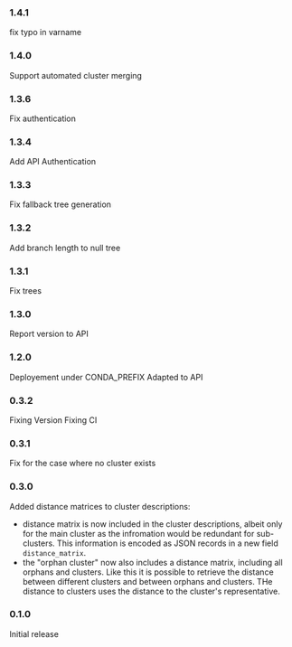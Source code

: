 ### 1.4.1

fix typo in varname

### 1.4.0

Support automated cluster merging

### 1.3.6

Fix authentication

### 1.3.4

Add API Authentication

### 1.3.3

Fix fallback tree generation

### 1.3.2

Add branch length to null tree

### 1.3.1

Fix trees

### 1.3.0

Report version to API

### 1.2.0

Deployement under CONDA_PREFIX
Adapted to API

### 0.3.2

Fixing Version
Fixing CI

### 0.3.1

Fix for the case where no cluster exists

### 0.3.0

Added distance matrices to cluster descriptions:

- distance matrix is now included in the cluster descriptions, albeit only for the main cluster as the infromation would be redundant for sub-clusters. This information is encoded as JSON records in a new field `distance_matrix`.
- the "orphan cluster" now also includes a distance matrix, including all orphans and clusters. Like this it is possible to retrieve the distance between different clusters and between orphans and clusters. THe distance to clusters uses the distance to the cluster's representative.

### 0.1.0

Initial release

